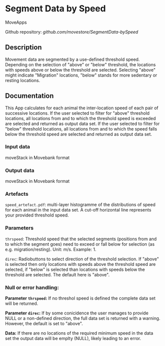 # Segment Data by Speed
MoveApps

Github repository: *github.com/movestore/SegmentData-bySpeed*

## Description
Movement data are segmented by a use-defined threshold speed. Depending on the selection of "above" or "below" threshold, the locations with speeds above or below the threshold are selected. Selecting "above" might indicate "Migration" locations, "below" stands for more sedentary or resting locations.

## Documentation
This App calculates for each animal the inter-location speed of each pair of successive locations. If the user selected to filter for "above" threshold locations, all locations from and to which the threshold speed is exceeded are selected and returned as output data set. If the user selected to filter for "below" threshold locations, all locations from and to which the speed falls below the threshold speed are selected and returned as output data set.

### Input data
moveStack in Movebank format

### Output data
moveStack in Movebank format

### Artefacts
`speed_artefact.pdf`: multi-layer histogramme of the distributions of speed for each animal in the input data set. A cut-off horizontal line represents your provided threshold speed.

### Parameters 
`thrspeed`: Threshold speed that the selected segments (positions from and to which the segment goes) need to exceed or fall below for selection (as e.g. migration/resting). Unit: m/s. Example: 1.

`direc`: Radiobuttons to select direction of the threshold selection. If "above" is selected then only locations with speeds above the threshold speed are selected, if "below" is selected than locations with speeds below the threshold are selected. The default here is "above".

### Null or error handling:
**Parameter `thrspeed`:** If no threshol speed is defined the complete data set will be returned.

**Parameter `direc`:** If by some conicidence the user manages to provide NULL or a non-defined direction, the full data set is returned with a warning. However, the default is set to "above".

**Data:** If there are no locations of the required minimum speed in the data set the output data will be emplty (NULL), likely leading to an error.